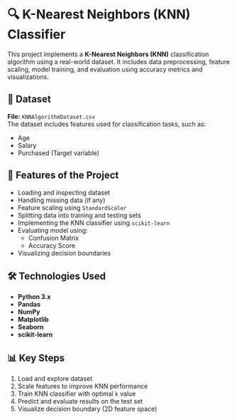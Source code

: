 # 🔍 K-Nearest Neighbors (KNN) Classifier

This project implements a **K-Nearest Neighbors (KNN)** classification algorithm using a real-world dataset. It includes data preprocessing, feature scaling, model training, and evaluation using accuracy metrics and visualizations.

## 📁 Dataset

**File:** `KNNAlgorithmDataset.csv`  
The dataset includes features used for classification tasks, such as:

- Age
- Salary
- Purchased (Target variable)

## 📌 Features of the Project

- Loading and inspecting dataset
- Handling missing data (if any)
- Feature scaling using `StandardScaler`
- Splitting data into training and testing sets
- Implementing the KNN classifier using `scikit-learn`
- Evaluating model using:
  - Confusion Matrix
  - Accuracy Score
- Visualizing decision boundaries

## 🛠️ Technologies Used

- **Python 3.x**
- **Pandas**
- **NumPy**
- **Matplotlib**
- **Seaborn**
- **scikit-learn**

## 📊 Key Steps

1. Load and explore dataset
2. Scale features to improve KNN performance
3. Train KNN classifier with optimal `k` value
4. Predict and evaluate results on the test set
5. Visualize decision boundary (2D feature space)

